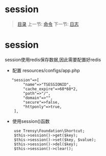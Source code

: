 #  session

   > [目录](<README.md>)
   > 上一节: [命令](2.8.md)
   > 下一节: [日志](3.0.md)


   session
========
session使用redis保存数据,因此需要配置好redis

* 配置
resources/configs/app.php
```
   "session"=>[
        "name"=>"TSESSIONID",
        "cache_expire"=>60*60*2,
        "path"=>"/",
        "domain"=>"",
        "secure"=>false,
        "httponly"=>true,
    ],
```
* 使用session()函数
```
    use Trensy\Foundation\Shortcut;
    $this->session()->get($key);
    $this->session()->set($key, $value);
    $this->session()->del($key);
    $this->session()->clear();
```

